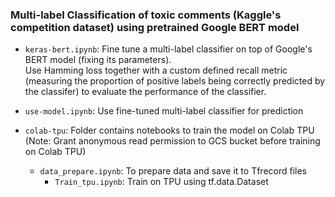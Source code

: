 ### Multi-label Classification of toxic comments (Kaggle's competition dataset)  using pretrained Google BERT model 
 * `keras-bert.ipynb`: Fine tune a multi-label classifier on top of Google's BERT model (fixing its parameters).\
    Use Hamming loss together with a custom defined recall metric (measuring the proportion of positive labels being correctly predicted by the classifer) to evaluate the performance of the classifier.

 * `use-model.ipynb`: Use fine-tuned multi-label classifier for prediction
 * `colab-tpu`: Folder contains notebooks to train the model on Colab TPU (Note: Grant anonymous read permission to GCS bucket before training on Colab TPU)
 	- `data_prepare.ipynb`: To prepare data and save it to Tfrecord files
        - `Train_tpu.ipynb`: Train on TPU using tf.data.Dataset
